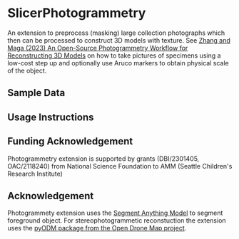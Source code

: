 # SlicerPhotogrammetry
An extension to preprocess (masking) large collection photographs which then can be processed to construct 3D models with texture. 
See [Zhang and Maga (2023) An Open-Source Photogrammetry Workflow for Reconstructing 3D Models](https://academic.oup.com/iob/article/5/1/obad024/7221338) on how to take pictures of specimens using a low-cost step up and optionally use Aruco markers to obtain physical scale of the object. 

## Sample Data

## Usage Instructions

## Funding Acknowledgement
Photogrammetry extension is supported by grants (DBI/2301405, OAC/2118240) from National Science Foundation to AMM (Seattle Children's Research Institute) 

## Acknowledgement
Photogrammety extension uses the [Segment Anything Model](https://github.com/facebookresearch/segment-anything) to segment foreground object. For stereophotogrammetic reconstuction the extension uses the [pyODM package from the Open Drone Map project](https://github.com/OpenDroneMap/PyODM).
